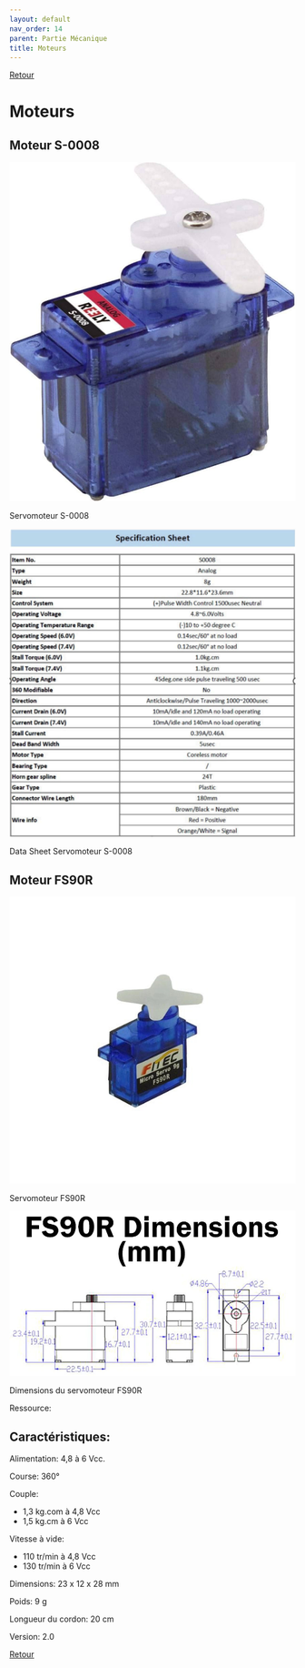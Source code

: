 ```yaml
---
layout: default
nav_order: 14
parent: Partie Mécanique
title: Moteurs
---
```


[Retour](partie_mécanique.md)

# Moteurs

## Moteur S-0008

![](Images/servo_S-0008.jpg)

Servomoteur S-0008

![](Images/Sheet_S-0008.png)

Data Sheet Servomoteur S-0008

## Moteur FS90R

![](Images/moteur_FS90R.jpg)

Servomoteur FS90R

![](Images/dimensions_fs90r.jpg)

Dimensions du servomoteur FS90R

[](https://www.gotronic.fr/art-servomoteur-fs90r-25838.htm )

Ressource: [](https://www.gotronic.fr/pj2-fs90r-2556.pdf)

## Caractéristiques: 

Alimentation: 4,8 à 6 Vcc. 

Course: 360° 

Couple: 
- 1,3 kg.com à 4,8 Vcc 
- 1,5 kg.cm à 6 Vcc 

Vitesse à vide: 
- 110 tr/min à 4,8 Vcc 
- 130 tr/min à 6 Vcc 

Dimensions: 23 x 12 x 28 mm 

Poids: 9 g 

Longueur du cordon: 20 cm 

Version: 2.0 

[Retour](partie_mécanique.md)